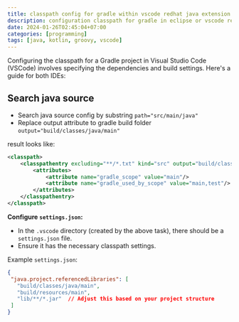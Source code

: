 ```yaml
---
title: classpath config for gradle within vscode redhat java extension
description: configuration classpath for gradle in eclipse or vscode redhat java
date: 2024-01-26T02:45:04+07:00
categories: [programming]
tags: [java, kotlin, groovy, vscode]
---
```


Configuring the classpath for a Gradle project in Visual Studio Code (VSCode) involves specifying the dependencies and build settings. 
Here's a guide for both IDEs:

## Search java source

- Search java source config by substring `path="src/main/java"`
- Replace output attribute to gradle build folder `output="build/classes/java/main"`

result looks like:

```xml
<classpath>
	<classpathentry excluding="**/*.txt" kind="src" output="build/classes/java/main" path="src/main/java">
		<attributes>
			<attribute name="gradle_scope" value="main"/>
			<attribute name="gradle_used_by_scope" value="main,test"/>
		</attributes>
	</classpathentry>
</classpath>
```

**Configure `settings.json`:**

- In the `.vscode` directory (created by the above task), there should be a `settings.json` file.
- Ensure it has the necessary classpath settings.

Example `settings.json`:
```json
{
 "java.project.referencedLibraries": [
   "build/classes/java/main",
   "build/resources/main",
   "lib/**/*.jar"  // Adjust this based on your project structure
 ]
}
```
